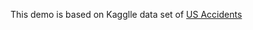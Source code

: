 This demo is based on Kagglle data set of [US Accidents](https://www.kaggle.com/datasets/sobhanmoosavi/us-accidents)